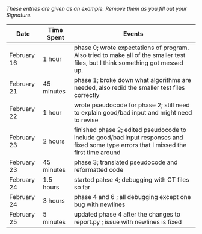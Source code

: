 *These entries are given as an example. Remove them as you fill out your Signature.*

| Date         | Time Spent | Events
|--------------|------------|--------------------
| February 16  | 1 hour     | phase 0; wrote expectations of program. Also tried to make all of the smaller test files, but I think something got messed up.
| February 21  | 45 minutes | phase 1; broke down what algorithms are needed, also redid the smaller test files correctly
| February 22  | 1 hour     | wrote pseudocode for phase 2; still need to explain good/bad input and might need to revise
| February 23  | 2 hours    | finished phase 2; edited pseudocode to include good/bad input responses and fixed some type errors that I missed the first time around
| February 23  | 45 minutes | phase 3; translated pseudocode and reformatted code
| February 24  | 1.5 hours  | started pahse 4; debugging with CT files so far
| February 24  | 3 hours    | phase 4 and 6 ; all debugging except one bug with newlines
| February 25  | 5 minutes  | updated phase 4 after the changes to report.py ; issue with newlines is fixed
